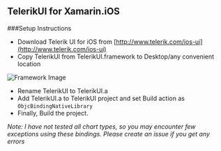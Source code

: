 TelerikUI for Xamarin.iOS
---

###Setup Instructions


- Download Telerik UI for iOS from [http://www.telerik.com/ios-ui](http://www.telerik.com/ios-ui)
- Copy TelerikUI from TelerikUI.framework to Desktop/any convenient location 

![Framework Image](http://i.imgur.com/y6PayHg.png)

- Rename TelerikUI to TelerikUI.a
- Add TelerikUI.a to TelerikUI project and set Build action as `ObjcBindingNativeLibrary`
- Finally, Build the project.

_Note: I have not tested all chart types, so you may encounter few exceptions using these bindings. Please create an issue if you get any errors_
